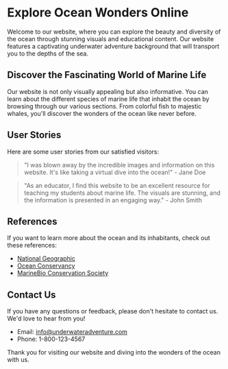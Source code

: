 <!--font:Montserrat-->

# Explore Ocean Wonders Online

Welcome to our website, where you can explore the beauty and diversity of the ocean through stunning visuals and educational content. Our website features a captivating underwater adventure background that will transport you to the depths of the sea.

## Discover the Fascinating World of Marine Life

Our website is not only visually appealing but also informative. You can learn about the different species of marine life that inhabit the ocean by browsing through our various sections. From colorful fish to majestic whales, you'll discover the wonders of the ocean like never before.

## User Stories

Here are some user stories from our satisfied visitors:

> "I was blown away by the incredible images and information on this website. It's like taking a virtual dive into the ocean!" - Jane Doe

> "As an educator, I find this website to be an excellent resource for teaching my students about marine life. The visuals are stunning, and the information is presented in an engaging way." - John Smith

## References

If you want to learn more about the ocean and its inhabitants, check out these references:

- [National Geographic](#)
- [Ocean Conservancy](#)
- [MarineBio Conservation Society](#)

## Contact Us

If you have any questions or feedback, please don't hesitate to contact us. We'd love to hear from you!

- Email: info@underwateradventure.com
- Phone: 1-800-123-4567

Thank you for visiting our website and diving into the wonders of the ocean with us.

<!--

Write me content for website with wallpaper which alt text is:

"A magical underwater world"

The name/title of the page should not be 1:1 copy of the alt text but rather a real content of the website which is using this wallpaper.

- Use markdown format 
- Start with heading
- Heading should be short and concise
- The content should look like a real website 
- The website should not be about the wallpaper, wallpaper is just a related background
- Heading should be contain work "wallpaper" or "background"
- Include real sections like references, contact, user stories, etc. use things relevant to the page purpose.
- Feel free to use structure like headings, bullets, numbering, blockquotes, paragraphs, horizontal lines, etc.
- You can use formatting like bold or _italic_
- You can include UTF-8 emojis
- Links should be only #hash anchors (and you can refer to the document itself)
- Do not include images


---


# Explore the Depths of the Ocean with Our Underwater Adventure Wallpaper

Welcome to our website, where you can immerse yourself in a magical underwater world with our stunning wallpaper. Our wallpaper features vibrant colors and intricate details that will transport you to the depths of the ocean.

## Discover the Wonders of the Ocean

Our wallpaper is not only beautiful but also educational. You can learn about the different species of marine life that inhabit the ocean by exploring the various sections of our website. From colorful fish to majestic whales, you'll discover the wonders of the ocean like never before.

## User Stories

Here are some user stories from our satisfied customers:

> "I love the underwater adventure wallpaper! It makes me feel like I'm swimming with the fishes." - Jane Doe

> "The wallpaper is perfect for my son's bedroom. He loves learning about marine life, and now he can do it while surrounded by it." - John Smith

## References

If you want to learn more about the ocean and its inhabitants, check out these references:

- [National Geographic](#)
- [Ocean Conservancy](#)
- [MarineBio Conservation Society](#)

## Contact Us

If you have any questions or concerns, please don't hesitate to contact us. Our friendly customer service team is here to help.

- Email: info@underwateradventurewallpaper.com
- Phone: 1-800-123-4567

Thank you for visiting our website and exploring the depths of the ocean with us.


---


Heading should not include word "wallpaper". The website should not be about the wallpaper itself, wallpaper is just a related background, rewrite whole content.


---


# Dive into the Wonders of the Ocean with Our Underwater Adventure Website

Welcome to our website, where you can explore the beauty and diversity of the ocean through stunning visuals and educational content. Our website features a captivating underwater adventure background that will transport you to the depths of the sea.

## Discover the Fascinating World of Marine Life

Our website is not only visually appealing but also informative. You can learn about the different species of marine life that inhabit the ocean by browsing through our various sections. From colorful fish to majestic whales, you'll discover the wonders of the ocean like never before.

## User Stories

Here are some user stories from our satisfied visitors:

> "I was blown away by the incredible images and information on this website. It's like taking a virtual dive into the ocean!" - Jane Doe

> "As an educator, I find this website to be an excellent resource for teaching my students about marine life. The visuals are stunning, and the information is presented in an engaging way." - John Smith

## References

If you want to learn more about the ocean and its inhabitants, check out these references:

- [National Geographic](#)
- [Ocean Conservancy](#)
- [MarineBio Conservation Society](#)

## Contact Us

If you have any questions or feedback, please don't hesitate to contact us. We'd love to hear from you!

- Email: info@underwateradventure.com
- Phone: 1-800-123-4567

Thank you for visiting our website and diving into the wonders of the ocean with us.


---


Write me a Google font which is best fitting for the website.

Pick from the list:
- Inter
- Dancing Script
- Cinzel
- Alegreya
- Open Sans
- Poppins
- Roboto
- Cormorant Garamond
- Montserrat
- Cabin
- Cinzel Decorative
- Lobster
- Barlow Condensed
- Raleway
- Lato
- IBM Plex Sans
- Orbitron
- Playfair Display
- Futura
- Creepster
- Exo 2
- Great Vibes


Write just the font name nothing else.


---


Montserrat

-->
